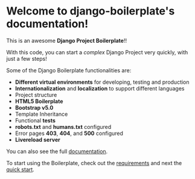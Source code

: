 Welcome to django-boilerplate's documentation!
==============================================

This is an awesome **Django Project Boilerplate**!!

With this code, you can start a *complex* Django Project 
very quickly, with just a few steps!

Some of the Django Boilerplate functionalities are:

- **Different virtual environments** for developing, testing and production
- **Internationalization** and **localization** to support different languages
- Project structure
- **HTML5 Boilerplate**
- **Bootstrap v5.0**
- Template Inheritance
- Functional **tests**
- **robots.txt** and **humans.txt** configured
- Error pages **403**, **404**, and **500** configured
- **Livereload server**

You can also see the full [documentation]().

To start using the Boilerplate, check out the [requirements]() and next the [quick start]().

